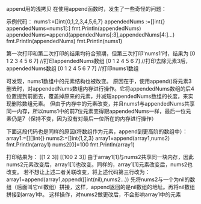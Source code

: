 append用的浅拷贝
在使用append函数时，发生了一些奇怪的问题：

示例代码：
    nums1:=[]int{0,1,2,3,4,5,6,7}
    appendedNums :=[]int{}
    appendedNums=nums1[:]
    fmt.Println(appendedNums)
    appendedNums=append(appendedNums[:3],appendedNums[4:]...)
    fmt.Println(appendedNums)
    fmt.Println(nums1)

第一次打印和第二次打印的结果均符合预期，但第三次打印'nums1'时，结果为
[0 1 2 3 4 5 6 7]   //打印appendedNums数组
[0 1 2 4 5 6 7]     //打印去除元素3后，appendedNums数组
[0 1 2 4 5 6 7 7]   //打印nums1数组

可发现，nums1数组中的元素结构也被改变。
原因在于，使用append()将元素3删去时，对appendedNums数组内存进行操作。它将appendedNums数组的后4位置提到前面去，覆盖掉原来的元素，并减短appendedNums数组的长度，来实现删除数组元素。
但由于内存中的元素改变，并且nums1与appendedNums共享同一内存，所以nums1中的前7位元素变得跟appendedNums一样，最后一位元素仍是7（保持不变，因为没有对最后一位所在的内存进行操作）



下面这段代码也是同样的原因(将数组作为元素，append到更高阶的数组中）：
    array1:=[][]int{}
    nums2:=[]int{1,2,3}
    array1=append(array1,nums2)
    fmt.Println(array1)
    nums2[0]=100
    fmt.Println(array1)
    
打印结果为：
[[1 2 3]]
[[100 2 3]]
由于array1[1]与nums2共享同一块内存，因此nums2元素改变后，array1[1]也改变。同样的，array1[1]元素改变后，nums2也改变。
若不想让上述二者关联改变，将上述代码第三行改为：
	  array1=append(array1,append([]int(nil),nums2...))
先将nums2与一个为nil的数组（后面叫它nil数组）拼接，这样，append返回的是nil数组的地址。再将nil数组拼接到array1中。
这样操作，对nums2做更改后，不会影响array1中的元素



